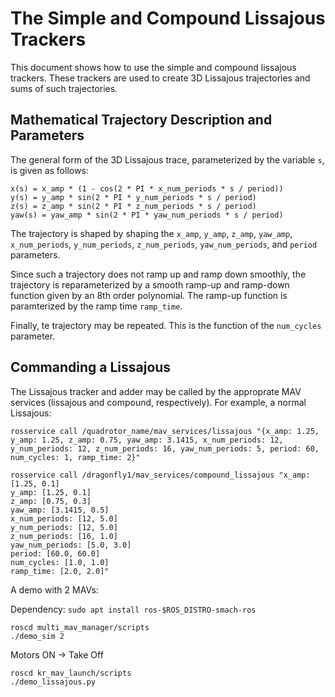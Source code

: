 # The Simple and Compound Lissajous Trackers

This document shows how to use the simple
and compound lissajous trackers. These trackers are used to create
3D Lissajous trajectories and sums of such trajectories.

## Mathematical Trajectory Description and Parameters

The general form of the 3D Lissajous trace, parameterized
by the variable `s`, is given as follows:

```
x(s) = x_amp * (1 - cos(2 * PI * x_num_periods * s / period))
y(s) = y_amp * sin(2 * PI * y_num_periods * s / period)
z(s) = z_amp * sin(2 * PI * z_num_periods * s / period)
yaw(s) = yaw_amp * sin(2 * PI * yaw_num_periods * s / period)
```

The trajectory is shaped by shaping the `x_amp`, `y_amp`, `z_amp`, `yaw_amp`,
`x_num_periods`, `y_num_periods`, `z_num_periods`, `yaw_num_periods`, and
`period` parameters.

Since such a trajectory does not ramp up and ramp down smoothly, the
trajectory is reparameterized by a smooth ramp-up and ramp-down function
given by an 8th order polynomial. The ramp-up function is paramterized by
the ramp time `ramp_time`.

Finally, te trajectory may be repeated. This is the function of the
`num_cycles` parameter.

## Commanding a Lissajous

The Lissajous tracker and adder may be called by the approprate MAV services
(lissajous and compound, respectively). For example, a normal Lissajous:

```
rosservice call /quadrotor_name/mav_services/lissajous "{x_amp: 1.25, y_amp: 1.25, z_amp: 0.75, yaw_amp: 3.1415, x_num_periods: 12, y_num_periods: 12, z_num_periods: 16, yaw_num_periods: 5, period: 60, num_cycles: 1, ramp_time: 2}"
```

```
rosservice call /dragonfly1/mav_services/compound_lissajous "x_amp: [1.25, 0.1]
y_amp: [1.25, 0.1]
z_amp: [0.75, 0.3]
yaw_amp: [3.1415, 0.5]
x_num_periods: [12, 5.0]
y_num_periods: [12, 5.0]
z_num_periods: [16, 1.0]
yaw_num_periods: [5.0, 3.0]
period: [60.0, 60.0]
num_cycles: [1.0, 1.0]
ramp_time: [2.0, 2.0]"
```

A demo with 2 MAVs:

Dependency: `sudo apt install ros-$ROS_DISTRO-smach-ros`
```
roscd multi_mav_manager/scripts
./demo_sim 2
```

Motors ON -> Take Off

```
roscd kr_mav_launch/scripts
./demo_lissajous.py
```